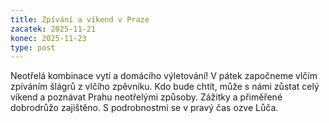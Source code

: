```yaml
---
title: Zpívání a víkend v Praze
zacatek: 2025-11-21
konec: 2025-11-23
type: post
---
```

N﻿eotřelá kombinace vytí a domácího výletování! V pátek započneme vlčím zpíváním šlágrů z vlčího zpěvníku. Kdo bude chtít, může s námi zůstat celý víkend a poznávat Prahu neotřelými způsoby. Zážitky a přiměřené dobrodrůžo zajištěno. S podrobnostmi se v pravý čas ozve Lůča.
